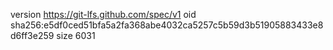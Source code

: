 version https://git-lfs.github.com/spec/v1
oid sha256:e5df0ced51bfa5a2fa368abe4032ca5257c5b59d3b51905883433e8d6ff3e259
size 6031
